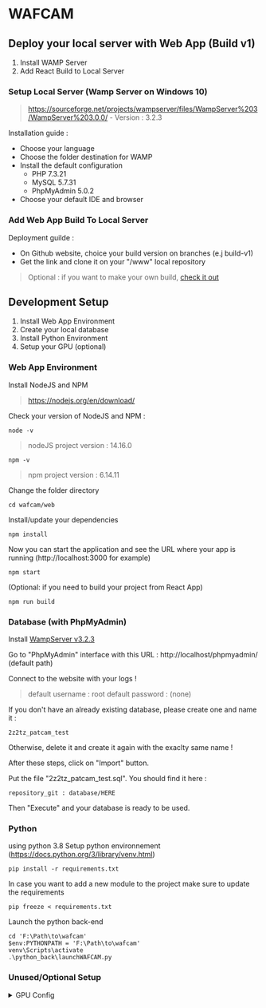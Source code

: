 # WAFCAM

## Deploy your local server with Web App (Build v1)

1. Install WAMP Server
2. Add React Build to Local Server

### Setup Local Server (Wamp Server on Windows 10)
> https://sourceforge.net/projects/wampserver/files/WampServer%203/WampServer%203.0.0/ - Version : 3.2.3

Installation guide :
- Choose your language
- Choose the folder destination for WAMP
- Install the default configuration
    - PHP 7.3.21
    - MySQL 5.7.31
    - PhpMyAdmin 5.0.2
- Choose your default IDE and browser

### Add Web App Build To Local Server
Deployment guilde :
- On Github website, choice your build version on branches (e.j build-v1)
- Get the link and clone it on your "/www" local repository

> Optional : if you want to make your own build, [check it out](#web-app-environment)

## Development Setup

1. Install Web App Environment
2. Create your local database
3. Install Python Environment
4. Setup your GPU (optional)

### Web App Environment
Install NodeJS and NPM 
> https://nodejs.org/en/download/

Check your version of NodeJS and NPM :
```
node -v
```
> nodeJS project version : 14.16.0
```
npm -v
```
> npm project version : 6.14.11

Change the folder directory
```
cd wafcam/web
```

Install/update your dependencies
```
npm install
```

Now you can start the application and see the URL where your app is running (http://localhost:3000 for example)
```
npm start
```

(Optional: if you need to build your project from React App) 
```
npm run build
```

### Database (with PhpMyAdmin)
Install [WampServer v3.2.3](#setup-local-server-wamp-server-on-windows-10)

Go to "PhpMyAdmin" interface with this URL : http://localhost/phpmyadmin/ (default path)

Connect to the website with your logs !
> default username : root
> default password : (none)

If you don't have an already existing database, please create one and name it :
```
2z2tz_patcam_test 
```

Otherwise, delete it and create it again with the exaclty same name !

After these steps, click on "Import" button.

Put the file "2z2tz_patcam_test.sql". You should find it here :
```
repository_git : database/HERE
```

Then "Execute" and your database is ready to be used.

### Python
using python 3.8
Setup python environnement (https://docs.python.org/3/library/venv.html)
```
pip install -r requirements.txt
```
In case you want to add a new module to the project make sure to update the requirements
```
pip freeze < requirements.txt
```
Launch the python back-end
```
cd 'F:\Path\to\wafcam'
$env:PYTHONPATH = 'F:\Path\to\wafcam'
venv\Scripts\activate
.\python_back\launchWAFCAM.py
```

### Unused/Optional Setup
<details><summary>GPU Config</summary>

(Not used at the moment but it could be possible to use GPU to detect objects)
Tensorflow config : 
- Update Nvidia drivers tested with 460.x versions
- Download CUDA 11.2 [here](https://developer.nvidia.com/cuda-downloads?target_os=Windows&target_arch=x86_64&target_version=10&target_type=exelocal)
- Download cuDNN 8.1.1 [here](https://developer.nvidia.com/rdp/cudnn-download) unzip and add <DIR>/cuda/bin to you path
- test with 
    ```
  python -c "import tensorflow as tf;print(tf.reduce_sum(tf.random.normal([1000, 1000])))"
    ```

</details>
